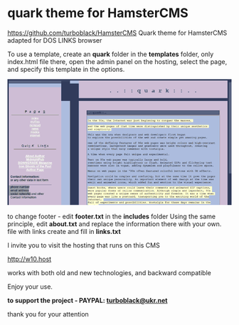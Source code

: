 # quark theme for HamsterCMS 
https://github.com/turboblack/HamsterCMS
Quark theme for HamsterCMS adapted for DOS LINKS browser

To use a template, create an **quark** folder in the **templates** folder, only index.html file there, open the admin panel on the hosting, select the page, and specify this template in the options.

![this is what theme looks like](https://github.com/turboblack/quark_theme_for_HamsterCMS/blob/main/quark.png)

to change footer - edit **footer.txt** in the **includes** folder
Using the same principle, edit **about.txt** and replace the information there with your own.
file with links create and fill in **links.txt**

I invite you to visit the hosting that runs on this CMS

http://w10.host

works with both old and new technologies, and backward compatible

Enjoy your use.

**to support the project - PAYPAL: turboblack@ukr.net**

thank you for your attention
